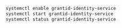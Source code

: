 ﻿```sh
systemctl enable grantid-identity-service
systemctl start grantid-identity-service
systemctl status grantid-identity-service
```
